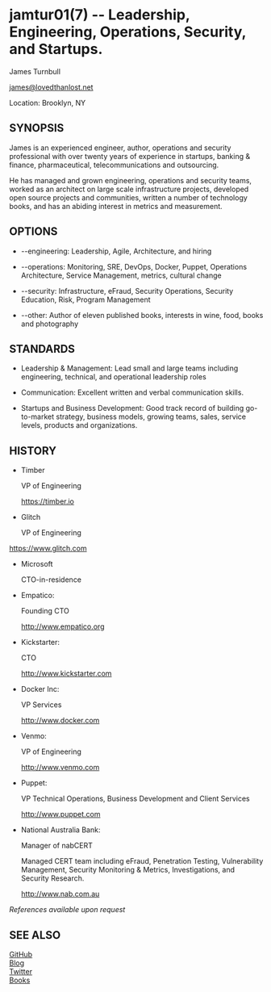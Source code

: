 jamtur01(7) -- Leadership, Engineering, Operations, Security, and Startups.
=============

James Turnbull

<james@lovedthanlost.net>

Location: 
      Brooklyn, NY

SYNOPSIS
--------

James is an experienced engineer, author, operations and security professional with over twenty years 
of experience in startups, banking & finance, pharmaceutical, telecommunications 
and outsourcing.

He has managed and grown engineering, operations and security teams, worked as an architect on large scale 
infrastructure projects, developed open source projects and communities, written a number of technology books, and has an abiding interest in metrics and measurement.

OPTIONS
-------

  * --engineering:
    Leadership, Agile, Architecture, and hiring

  * --operations:
    Monitoring, SRE, DevOps, Docker, Puppet, Operations Architecture, Service Management, metrics, cultural change

  * --security:
    Infrastructure, eFraud, Security Operations, Security Education, Risk, Program Management 

  * --other:
    Author of eleven published books, interests in wine, food, books and photography

STANDARDS
---------

  * Leadership & Management:
    Lead small and large teams including engineering, technical, and operational leadership roles

  * Communication:
    Excellent written and verbal communication skills.

  * Startups and Business Development:
    Good track record of building go-to-market strategy, business models, growing teams, sales, service levels, products and organizations.

HISTORY
-------
  * Timber

    VP of Engineering

    <https://timber.io>

  * Glitch

    VP of Engineering

   <https://www.glitch.com>
  
  * Microsoft

    CTO-in-residence

  * Empatico:

    Founding CTO
    
    <http://www.empatico.org>
    
  * Kickstarter:

    CTO
    
    <http://www.kickstarter.com>
    
  * Docker Inc:

    VP Services
    
    <http://www.docker.com>

  * Venmo:

    VP of Engineering

    <http://www.venmo.com>

  * Puppet:

    VP Technical Operations, Business Development and Client Services
    
    <http://www.puppet.com>  

  * National Australia Bank:

    Manager of nabCERT

    Managed CERT team including eFraud, Penetration Testing, Vulnerability Management, 
    Security Monitoring & Metrics, Investigations, and Security Research.

    <http://www.nab.com.au>  

_References available upon request_

SEE ALSO
--------

[GitHub](https://github.com/jamtur01)  
[Blog](https://www.kartar.net)  
[Twitter](https://twitter.com/kartar)  
[Books](https://turnbull.press)
